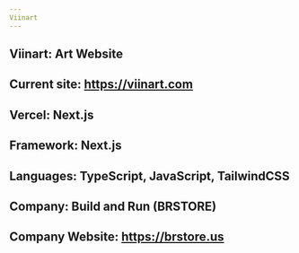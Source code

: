 ```yaml
---
Viinart
---
```

Viinart: Art Website
---
Current site: https://viinart.com
---
Vercel: Next.js
---
Framework: Next.js
---
Languages: TypeScript, JavaScript, TailwindCSS
---
Company: Build and Run (BRSTORE)
---
Company Website: https://brstore.us
---

